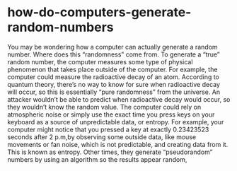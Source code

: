 # how-do-computers-generate-random-numbers

You may be wondering how a computer can actually generate a random number. Where does this “randomness” come from. 
To generate a “true” random number, the computer measures some type of physical phenomenon that takes place outside of the computer. For example, the computer could measure the radioactive decay of an atom. According to quantum theory, there’s no way to know for sure when radioactive decay will occur, so this is essentially “pure randomness” from the universe. An attacker wouldn’t be able to predict when radioactive decay would occur, so they wouldn’t know the random value.
The computer could rely on atmospheric noise or simply use the exact time you press keys on your keyboard as a source of unpredictable data, or entropy. For example, your computer might notice that you pressed a key at exactly 0.23423523 seconds after 2 p.m,by observing some outside data, like mouse movements or fan noise, which is not predictable, and creating data from it. This is known as entropy.
Other times, they generate “pseudorandom” numbers by using an algorithm so the results appear random,
